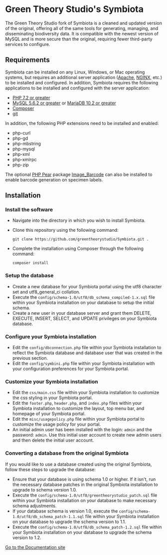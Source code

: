 # Green Theory Studio's Symbiota

The Green Theory Studio fork of Symbiota is a cleaned and updated version of the original, offering all of the same tools 
for generating, managing, and disseminating biodiversity data. It is compatible with the newest version of MySQL and is more 
secure than the original, requiring fewer third-party services to configure.

## Requirements

Symbiota can be installed on any Linux, Windows, or Mac operating systems, but requires an additional server application
([Apache](http://httpd.apache.org/), [NGINX](https://www.nginx.com/), etc.) to be installed and configured. In addition, 
Symbiota requires the following applications to be installed and configured with the server application:

- [PHP 7.2 or greater](http://php.net/manual/en/install.php)
- [MySQL 5.6.2 or greater](https://www.mysql.com/) or [MariaDB 10.2 or greater](https://mariadb.com/)
- [Composer](https://getcomposer.org/doc/00-intro.md)
- [git](https://git-scm.com/)

In addition, the following PHP extensions need to be installed and enabled:

- php-curl
- php-gd
- php-mbstring
- php-mysql
- php-xml
- php-xmlrpc
- php-zip

The optional [PHP Pear](https://pear.php.net/) package [Image_Barcode](https://pear.php.net/package/Image_Barcode) can also
be installed to enable barcode generation on specimen labels.

## Installation

### Install the software

- Navigate into the directory in which you wish to install Symbiota.
- Clone this repository using the following command:
    
    `git clone https://github.com/greentheorystudio/Symbiota.git .`

- Complete the installation using Composer through the following command:
    
    `composer install`

### Setup the database

- Create a new database for your Symbiota portal using the utf8 character set and utf8_general_ci collation.
- Execute the `config/schema-1.0/utf8/db_schema_compiled-1.x.sql` file within your Symbiota installation on your database to setup 
  the initial schema.
- Create a new user in your database server and grant them DELETE, EXECUTE, INSERT, SELECT, and UPDATE 
  privileges on your Symbiota database. 

### Configure your Symbiota installation

- Edit the `config/dbconnection.php` file within your Symbiota installation to reflect the Symbiota database and database 
  user that was created in the previous section.
- Edit the `config/symbini.php` file within your Symbiota installation with your configuration preferences for your Symbiota portal.

### Customize your Symbiota installation

- Edit the `css/main.css` file within your Symbiota installation to customize the css styling in your Symbiota portal.
- Edit the `footer.php`, `header.php`, and `index.php` files within your Symbiota installation to customize the layout, 
  top menu bar, and homepage of your Symbiota portal.
- Edit the `misc/usagepolicy.php` file within your Symbiota portal to customize the usage policy for your portal.
- An initial admin user has been installed with the login: `admin` and the password: `admin`. Use this initial user account to 
  create new admin users and then delete the initial user account.

### Converting a database from the original Symbiota

If you would like to use a database created using the original Symbiota, follow these steps to upgrade the database:
- Ensure that your database is using schema 1.0 or higher. If it isn't, run the necessary database patches in the original 
  Symbiota installation to upgrade to schema version 1.0.
- Execute the `config/schema-1.0/utf8/greentheorystudio_patch.sql` file within your Symbiota installation on your database 
  to make necessary schema adjustments.
- If your database schema is version 1.0, execute the `config/schema-1.0/utf8/db_schema_patch-1.1.sql` file within your Symbiota 
  installation on your database to upgrade the schema version to 1.1.
- Execute the `config/schema-1.0/utf8/db_schema_patch-1.2.sql` file within your Symbiota installation on your database to 
  upgrade the schema version to 1.2.

[Go to the Documentation site](https://greentheorystudio.github.io/Symbiota/)
